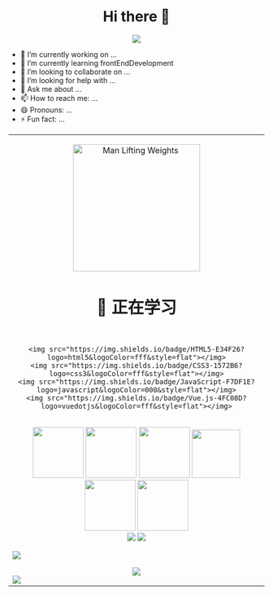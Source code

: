 <div align="center">
  <h1>Hi there 👋</h1>

  <!-- knock code pictures 敲代码的图片 -->
  <img src="https://cdn.jsdelivr.net/gh/sun0225SUN/sun0225SUN/assets/images/coding.gif" /><br>
</div>

- 🔭 I’m currently working on ...
- 🌱 I’m currently learning frontEndDevelopment
- 👯 I’m looking to collaborate on ...
- 🤔 I’m looking for help with ...
- 💬 Ask me about ...
- 📫 How to reach me: ...
- 😄 Pronouns: ...
- ⚡ Fun fact: ...<br>
  
 
 <div align="center">
 
  </div> 
<!-- gif -->
<table>
<tr><td>
<div align="center">
  
  <img src="https://cdn.jsdelivr.net/gh/sun0225SUN/sun0225SUN/assets/images/man.png" alt="Man Lifting Weights" width="250" height="250"><br>
  <h1>💪 正在学习</h1><br>
  
    <img src="https://img.shields.io/badge/HTML5-E34F26?logo=html5&logoColor=fff&style=flat"></img>
    <img src="https://img.shields.io/badge/CSS3-1572B6?logo=css3&logoColor=fff&style=flat"></img>
    <img src="https://img.shields.io/badge/JavaScript-F7DF1E?logo=javascript&logoColor=000&style=flat"></img>
    <img src="https://img.shields.io/badge/Vue.js-4FC08D?logo=vuedotjs&logoColor=fff&style=flat"></img>
  <br>  

  <img height="100" width="100" src="https://cdn.jsdelivr.net/gh/sun0225SUN/sun0225SUN/assets/images/html.webp">
  <img height="100" width="100" src="https://cdn.jsdelivr.net/gh/sun0225SUN/sun0225SUN/assets/images/cssgif.webp">
  <img height="100" width="100" src="https://cdn.jsdelivr.net/gh/sun0225SUN/sun0225SUN/assets/images/vscode.webp">
  <img height="95" width="95" src="https://cdn.jsdelivr.net/gh/sun0225SUN/sun0225SUN/assets/images/vue.webp">
  <img height="100" width="100" src="https://cdn.jsdelivr.net/gh/sun0225SUN/sun0225SUN/assets/images/js.webp">
  <img height="100" width="100" src="https://cdn.jsdelivr.net/gh/sun0225SUN/sun0225SUN/assets/images/github.webp">
  <br>
   <img src="https://github-readme-stats.vercel.app/api?username=zhengwenhong123&show_icons=true&theme=cobalt"></img>
  <img src="https://github-readme-stats.vercel.app/api/top-langs?username=zhengwenhong123&show_icons=true&theme=cobalt"></img>
</div>

<!-- just img 图片 -->
<img src="https://cdn.jsdelivr.net/gh/sun0225SUN/sun0225SUN/assets/images/icon.png" /></div>
<br>

<div align="center">
  <img src="https://github-readme-activity-graph.cyclic.app/graph?username=zhengwenhong123&theme=vue"></img>  
</div>
<img src="https://cdn.jsdelivr.net/gh/sun0225SUN/sun0225SUN/assets/images/rocket.png"/>
